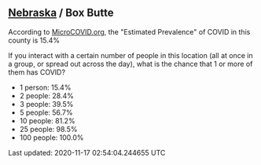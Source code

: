 
## [Nebraska](/united-states/nebraska) / Box Butte

According to [MicroCOVID.org](http://microcovid.org),
the "Estimated Prevalence" of COVID in this county is 15.4%

If you interact with a certain number of people in this location
(all at once in a group, or spread out across the day), what is the chance that
1 or more of them has COVID?

- 1 person: 15.4%
- 2 people: 28.4%
- 3 people: 39.5%
- 5 people: 56.7%
- 10 people: 81.2%
- 25 people: 98.5%
- 100 people: 100.0%

Last updated: 2020-11-17 02:54:04.244655 UTC
